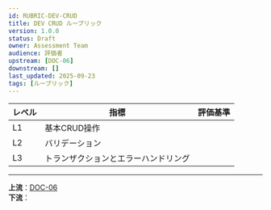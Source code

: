 ```yaml
---
id: RUBRIC-DEV-CRUD
title: DEV CRUD ルーブリック
version: 1.0.0
status: Draft
owner: Assessment Team
audience: 評価者
upstream: [DOC-06]
downstream: []
last_updated: 2025-09-23
tags: [ルーブリック]
---
```


| レベル | 指標 | 評価基準 |
|--------|------|----------|
| L1 | 基本CRUD操作 | 
| L2 | バリデーション | 
| L3 | トランザクションとエラーハンドリング | 

---
**上流**：[DOC-06](../DOC-06_評価とルーブリック_v1.0.md)  
**下流**：

